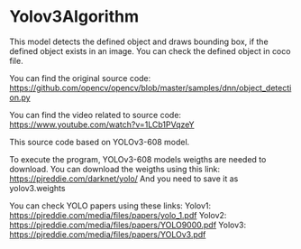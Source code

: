 # Yolov3Algorithm

This model detects the defined object and draws bounding box, if the defined object exists in an image.
You can check the defined object in coco file.

You can find the original source code:
https://github.com/opencv/opencv/blob/master/samples/dnn/object_detection.py

You can find the video related to source code:
https://www.youtube.com/watch?v=1LCb1PVqzeY

This source code based on YOLOv3-608 model. 

To execute the program, YOLOv3-608 models weigths are needed to download. 
You can download the weigths using this link:
https://pjreddie.com/darknet/yolo/
And you need to save it as yolov3.weights

You can check YOLO papers using these links:
Yolov1: https://pjreddie.com/media/files/papers/yolo_1.pdf
Yolov2: https://pjreddie.com/media/files/papers/YOLO9000.pdf
Yolov3: https://pjreddie.com/media/files/papers/YOLOv3.pdf


